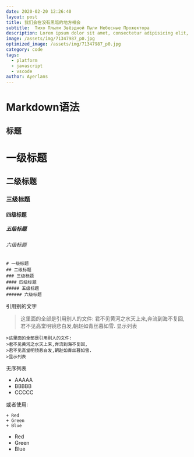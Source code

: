 ```yaml
---
date: 2020-02-20 12:26:40
layout: post
title: 我们会在没有黑暗的地方相会
subtitle:  Тихо Плыли Звёздной Пыли Небесные Прожектора
description: Lorem ipsum dolor sit amet, consectetur adipisicing elit, sed do eiusmod tempor incididunt ut labore et dolore magna aliqua.
image: /assets/img/71347987_p0.jpg
optimized_image: /assets/img/71347987_p0.jpg
category: code
tags:
  - platform
  - javascript
  - vscode
author: Ayerlans
---
```

# Markdown语法
## 标题
# 一级标题
## 二级标题
### 三级标题
#### 四级标题
##### 五级标题
###### 六级标题
```
# 一级标题
## 二级标题
### 三级标题
#### 四级标题
##### 五级标题
###### 六级标题
```
引用别的文字

> 这里面的全部是引用别人的文件:
> 君不见黄河之水天上来,奔流到海不复回,
> 君不见高堂明镜悲白发,朝赵如青丝暮如雪.
> 显示列表

```
>这里面的全部是引用别人的文件:
>君不见黄河之水天上来,奔流到海不复回,
>君不见高堂明镜悲白发,朝赵如青丝暮如雪.
>显示列表
```

无序列表

* AAAAA
* BBBBB
* CCCCC

或者使用:
```
+ Red
+ Green
+ Blue
```
+ Red
+ Green
+ Blue
